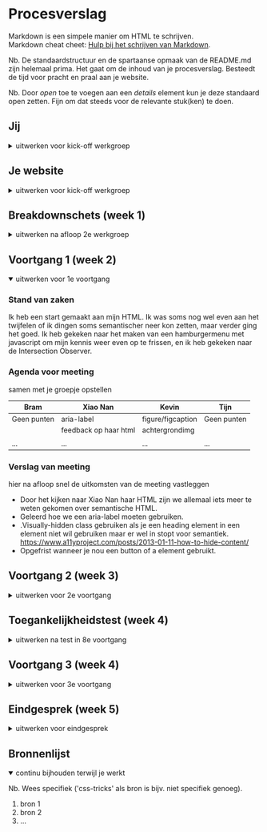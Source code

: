 # Procesverslag
Markdown is een simpele manier om HTML te schrijven.  
Markdown cheat cheet: [Hulp bij het schrijven van Markdown](https://github.com/adam-p/markdown-here/wiki/Markdown-Cheatsheet).

Nb. De standaardstructuur en de spartaanse opmaak van de README.md zijn helemaal prima. Het gaat om de inhoud van je procesverslag. Besteedt de tijd voor pracht en praal aan je website.

Nb. Door *open* toe te voegen aan een *details* element kun je deze standaard open zetten. Fijn om dat steeds voor de relevante stuk(ken) te doen.





## Jij

<details>
<summary>uitwerken voor kick-off werkgroep</summary>

### Auteur:
Bram Tersteeg.

#### Je startniveau:
Rood, ken wel een beetje maar ben nog niet mega goed.

#### Je focus:
Surface plane en responsive
 
</details>





## Je website

<details>
<summary>uitwerken voor kick-off werkgroep</summary>

### Je opdracht:
https://www.orsm.jp/#top

#### Screenshot(s) van de eerste pagina (small screen): 
Landing section
<img src="images/screenshots/screenshot_1.png" width="375px" alt="Op de landing section is een achtergrond, menu en een afbeelding te zien. Ook is er een button te zien die aangeeft dat je naar beneden moet scrollen.">

#### Screenshot(s) van de tweede pagina (small screen):
Begin animatie
<img src="images/screenshots/screenshot_2.png" width="375px" alt="De section begint met een animatie die het scherm uit beweegt. Hierna is het nieuws zichtbaar">
News section
<img src="images/screenshots/screenshot_3.png" width="375px" alt="Na de animatie is er nieuws te zien met een paar categorieën. Ook bevinden zich er een aantal afbeeldingen omheen en een verticaal scroll menu.">
 
</details>



## Breakdownschets (week 1)

<details>
<summary>uitwerken na afloop 2e werkgroep</summary>

### de hele pagina: 
<img src="images/breakdown_schetsen/breakdown_hele_pagina.jpg" width="375px" alt="breakdown van de hele pagina">

### dynamisch deel 1 (scrollanimatie): 
<img src="images/breakdown_schetsen/breakdown_dynamisch_deel1.jpg" width="375px" alt="breakdown van het begin van de scrollanimatie">
<img src="images/breakdown_schetsen/breakdown_dynamisch_deel2.jpg" width="375px" alt="breakdown van de scrollanimatie halverwege">

### dynamisch deel 2 (hamburgermenu mobiel): 
<img src="images/breakdown_schetsen/breakdown_dynamisch2_deel1.jpg" width="375px" alt="breakdown van het menu dat openklapt">

</details>





## Voortgang 1 (week 2)

<details open>
<summary>uitwerken voor 1e voortgang</summary>

### Stand van zaken
Ik heb een start gemaakt aan mijn HTML. Ik was soms nog wel even aan het twijfelen of ik dingen soms semantischer neer kon zetten, maar verder ging het goed. Ik heb gekeken naar het maken van een hamburgermenu met javascript om mijn kennis weer even op te frissen, en ik heb gekeken naar de Intersection Observer.  


### Agenda voor meeting
samen met je groepje opstellen

| Bram     | Xiao Nan         | Kevin    | Tijn        |
| ---      | ---              | ---      | ---         |
| Geen punten | aria-label | figure/figcaption | Geen punten |
|          | feedback op haar html | achtergrondimg |    |
|          |                  |          |             |
| ...      | ...              | ...      | ...         |


### Verslag van meeting
hier na afloop snel de uitkomsten van de meeting vastleggen

- Door het kijken naar Xiao Nan haar HTML zijn we allemaal iets meer te weten gekomen over semantische HTML.
- Geleerd hoe we een aria-label moeten gebruiken.
- .Visually-hidden class gebruiken als je een heading element in een element niet wil gebruiken maar er wel in stopt voor semantiek. https://www.a11yproject.com/posts/2013-01-11-how-to-hide-content/ 
- Opgefrist wanneer je nou een button of a element gebruikt.

</details>


## Voortgang 2 (week 3)

<details>
<summary>uitwerken voor 2e voortgang</summary>

### Stand van zaken
Ik ben verder gegaan aan mijn HTML en heb hierbij wat content toegevoegd aan mijn website. De sections staan en zijn nu scrollbaar met de intersection observer (hoewel deze het nu even niet goed doet.) Ik ben van plan alle content eerst in de website te zetten en daarna aan de animaties te beginnen.


### Agenda voor meeting
samen met je groepje opstellen

| student 1      | student 2          | student 3    | student 4        |
| ---            | ---                | ---          | ---              |
| dit bespreken  | en dit             | en ik dit    | en dan ik dat    |
| en dat ook nog | dit als er tijd is | nog een punt | dit wil ik zeker |
| ...            | ...                | ...          | ...              |


### Verslag van meeting
hier na afloop snel de uitkomsten van de meeting vastleggen

- punt 1
- punt 2
- nog een punt
- ...

</details>





## Toegankelijkheidstest (week 4)

<details>
<summary>uitwerken na test in 8e voortgang</summary>

### Bevindingen
Lijst met je bevindingen die in de test naar voren kwamen:

#### Titel eerste bevinding
Hier korte omschrijving (met indien nodig een afbeelding)

Hier een omschrijving van hoe het opgelost kan worden (met indien nodig een afbeelding)


#### Titel tweede bevinding. 
Hier korte omschrijving (met indien nodig een afbeelding)

Hier een omschrijving van hoe het opgelost kan worden (met indien nodig een afbeelding)


#### Titel volgende bevinding. 
Hier korte omschrijving (met indien nodig een afbeelding)

Hier een omschrijving van hoe het opgelost kan worden (met indien nodig een afbeelding)


#### Titel nog een bevinding. 
Hier korte omschrijving (met indien nodig een afbeelding)

Hier een omschrijving van hoe het opgelost kan worden (met indien nodig een afbeelding)

</details>





## Voortgang 3 (week 4)

<details>
<summary>uitwerken voor 3e voortgang</summary>

### Stand van zaken
hier dit ging goed & dit was lastig (neem ook screenshots op van delen van je website en code)


### Agenda voor meeting
samen met je groepje opstellen

| student 1      | student 2          | student 3    | student 4        |
| ---            | ---                | ---          | ---              |
| dit bespreken  | en dit             | en ik dit    | en dan ik dat    |
| en dat ook nog | dit als er tijd is | nog een punt | dit wil ik zeker |
| ...            | ...                | ...          | ...              |


### Verslag van meeting
hier na afloop snel de uitkomsten van de meeting vastleggen

- punt 1
- punt 2
- nog een punt
- ...

</details>





## Eindgesprek (week 5)

<details>
<summary>uitwerken voor eindgesprek</summary>

### Stand van zaken
hier dit ging goed & dit was lastig (neem ook screenshots op van delen van je website en code)

### Screenshot(s)

hier screenshot(s) van je eindresultaat

</details>





## Bronnenlijst

<details open>
<summary>continu bijhouden terwijl je werkt</summary>

Nb. Wees specifiek ('css-tricks' als bron is bijv. niet specifiek genoeg).

1. bron 1
2. bron 2
3. ...

</details>